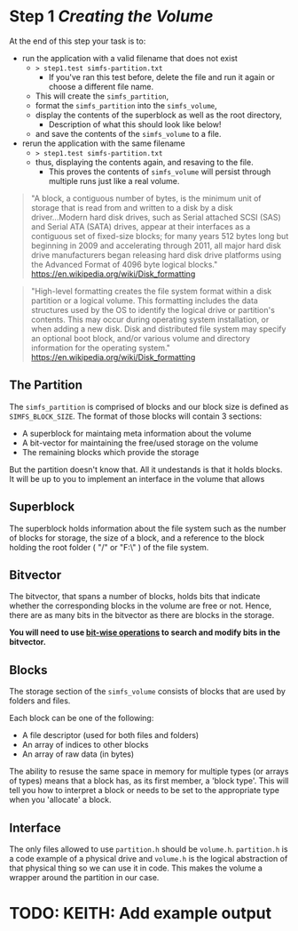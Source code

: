 # **Step 1** *Creating the Volume*

At the end of this step your task is to:
- run the application with a valid filename that does not exist
  - `> step1.test simfs-partition.txt`
    - If you've ran this test before, delete the file and run it again or choose a different file name.
  - This will create the `simfs_partition`,
  - format the `simfs_partition` into the `simfs_volume`,
  - display the contents of the superblock as well as the root directory,
    - Description of what this should look like below!
  - and save the contents of the `simfs_volume` to a file.
- rerun the application with the same filename
  - `> step1.test simfs-partition.txt`
  - thus, displaying the contents again, and resaving to the file.
    - This proves the contents of `simfs_volume` will persist through multiple runs just like a real volume.

> "A block, a contiguous number of bytes, is the minimum unit of storage that is read from and written to a disk by a disk driver...Modern hard disk drives, such as Serial attached SCSI (SAS) and Serial ATA (SATA) drives, appear at their interfaces as a contiguous set of fixed-size blocks; for many years 512 bytes long but beginning in 2009 and accelerating through 2011, all major hard disk drive manufacturers began releasing hard disk drive platforms using the Advanced Format of 4096 byte logical blocks."
> https://en.wikipedia.org/wiki/Disk_formatting

> "High-level formatting creates the file system format within a disk partition or a logical volume. This formatting includes the data structures used by the OS to identify the logical drive or partition's contents. This may occur during operating system installation, or when adding a new disk. Disk and distributed file system may specify an optional boot block, and/or various volume and directory information for the operating system."
> https://en.wikipedia.org/wiki/Disk_formatting


## The Partition

The `simfs_partition` is comprised of blocks and our block size is defined as `SIMFS_BLOCK_SIZE`. The format of those blocks will contain 3 sections:

- A superblock for maintaing meta information about the volume
- A bit-vector for maintaining the free/used storage on the volume
- The remaining blocks which provide the storage

But the partition doesn't know that. All it undestands is that it holds blocks. It will be up to you to implement an interface in the volume that allows 

## Superblock

The superblock holds information about the file system such as the number of blocks for storage, the size of a block, and a reference to the block holding the root folder ( "/" or "F:\\" ) of the file system.

## Bitvector

The bitvector, that spans a number of blocks, holds bits that indicate whether the corresponding blocks in the volume are free or not. Hence, there are as many bits in the bitvector as there are blocks in the storage.

**You will need to use [bit-wise operations][bitwise_opers] to search and modify bits in the bitvector.**

## Blocks

The storage section of the `simfs_volume` consists of blocks that are used by folders and files.

Each block can be one of the following:

- A file descriptor (used for both files and folders)
- An array of indices to other blocks
- An array of raw data (in bytes)

The ability to resuse the same space in memory for multiple types (or arrays of types) means that a block has, as its first member, a 'block type'. This will tell you how to interpret a block or needs to be set to the appropriate type when you 'allocate' a block.

## Interface

The only files allowed to use `partition.h` should be `volume.h`.
`partition.h` is a code example of a physical drive and `volume.h` is the logical abstraction of that physical thing so we can use it in code. This makes the volume a wrapper around the partition in our case.

# TODO: KEITH: Add example output

[bitwise_opers]: https://en.cppreference.com/w/c/language/operator_arithmetic